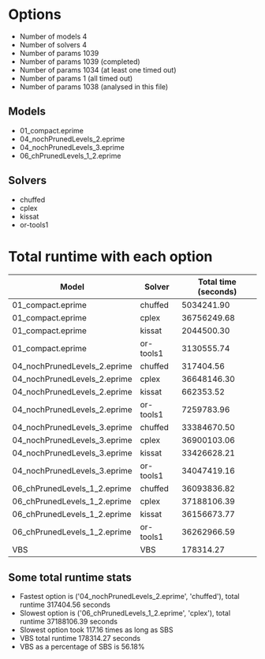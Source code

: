 

# Options


- Number of models         4
- Number of solvers        4
- Number of params      1039
- Number of params      1039 (completed)
- Number of params      1034 (at least one timed out)
- Number of params         1 (all timed out)
- Number of params      1038 (analysed in this file)


## Models


 - 01_compact.eprime
 - 04_nochPrunedLevels_2.eprime
 - 04_nochPrunedLevels_3.eprime
 - 06_chPrunedLevels_1_2.eprime


## Solvers


 - chuffed
 - cplex
 - kissat
 - or-tools1


# Total runtime with each option


 | Model | Solver | Total time (seconds) | 
 | -- | -- | -- | 
 | 01_compact.eprime | chuffed | 5034241.90 | 
 | 01_compact.eprime | cplex | 36756249.68 | 
 | 01_compact.eprime | kissat | 2044500.30 | 
 | 01_compact.eprime | or-tools1 | 3130555.74 | 
 | 04_nochPrunedLevels_2.eprime | chuffed | 317404.56 | 
 | 04_nochPrunedLevels_2.eprime | cplex | 36648146.30 | 
 | 04_nochPrunedLevels_2.eprime | kissat | 662353.52 | 
 | 04_nochPrunedLevels_2.eprime | or-tools1 | 7259783.96 | 
 | 04_nochPrunedLevels_3.eprime | chuffed | 33384670.50 | 
 | 04_nochPrunedLevels_3.eprime | cplex | 36900103.06 | 
 | 04_nochPrunedLevels_3.eprime | kissat | 33426628.21 | 
 | 04_nochPrunedLevels_3.eprime | or-tools1 | 34047419.16 | 
 | 06_chPrunedLevels_1_2.eprime | chuffed | 36093836.82 | 
 | 06_chPrunedLevels_1_2.eprime | cplex | 37188106.39 | 
 | 06_chPrunedLevels_1_2.eprime | kissat | 36156673.77 | 
 | 06_chPrunedLevels_1_2.eprime | or-tools1 | 36262966.59 | 
 | VBS | VBS | 178314.27 | 


## Some total runtime stats


 - Fastest option is ('04_nochPrunedLevels_2.eprime', 'chuffed'), total runtime 317404.56 seconds
 - Slowest option is ('06_chPrunedLevels_1_2.eprime', 'cplex'), total runtime 37188106.39 seconds
 - Slowest option took 117.16 times as long as SBS
 - VBS total runtime 178314.27 seconds
 - VBS as a percentage of SBS is 56.18%
